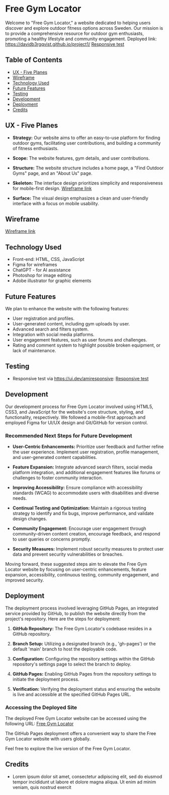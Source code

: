 # Free Gym Locator

Welcome to "Free Gym Locator," a website dedicated to helping users discover and explore outdoor fitness options across Sweden. Our mission is to provide a comprehensive resource for outdoor gym enthusiasts, promoting a healthy lifestyle and community engagement.
Deployed link: https://davidb3rgqvist.github.io/project1/
[Responsive test](docs/responsive-test-project1.png)


## Table of Contents
  - [UX - Five Planes](#ux---five-planes)
  - [Wireframe](#wireframe)
  - [Technology Used](#technology-used)
  - [Future Features](#future-features)
  - [Testing](#testing)
  - [Development](#development)
  - [Deployment](#deployment)
  - [Credits](#credits)

## UX - Five Planes

- **Strategy:** Our website aims to offer an easy-to-use platform for finding outdoor gyms, facilitating user contributions, and building a community of fitness enthusiasts.

- **Scope:** The website features, gym details, and user contributions.

- **Structure:** The website structure includes a home page, a "Find Outdoor Gyms" page, and an "About Us" page.

- **Skeleton:** The interface design prioritizes simplicity and responsiveness for mobile-first design.
[Wireframe link](docs/wireframe.png)

- **Surface:** The visual design emphasizes a clean and user-friendly interface with a focus on mobile usability.

## Wireframe

[Wireframe link](docs/wireframe.png)

## Technology Used

- Front-end: HTML, CSS, JavaScript
- Figma for wireframes
- ChatGPT - for AI assistance
- Photoshop for image editing
- Adobe illustrator for graphic elements

## Future Features

We plan to enhance the website with the following features:

- User registration and profiles.
- User-generated content, including gym uploads by user.
- Advanced search and filters system.
- Integration with social media platforms.
- User engagement features, such as user forums and challenges.
- Rating and comment system to highlight possible broken equipment, or lack of maintenance.

## Testing

- Responsive test via https://ui.dev/amiresponsive: [Responsive test](docs/responsive-test-project1.png)

## Development

Our development process for Free Gym Locator involved using HTML5, CSS3, and JavaScript for the website's core structure, styling, and functionality, respectively. We followed a mobile-first approach and employed Figma for UI/UX design and Git/GitHub for version control.

### Recommended Next Steps for Future Development

- **User-Centric Enhancements:** Prioritize user feedback and further refine the user experience. Implement user registration, profile management, and user-generated content capabilities.
  
- **Feature Expansion:** Integrate advanced search filters, social media platform integration, and additional engagement features like forums or challenges to foster community interaction.

- **Improving Accessibility:** Ensure compliance with accessibility standards (WCAG) to accommodate users with disabilities and diverse needs.

- **Continual Testing and Optimization:** Maintain a rigorous testing strategy to identify and fix bugs, improve performance, and validate design changes.

- **Community Engagement:** Encourage user engagement through community-driven content creation, encourage feedback, and respond to user queries or concerns promptly.

- **Security Measures:** Implement robust security measures to protect user data and prevent security vulnerabilities or breaches.

Moving forward, these suggested steps aim to elevate the Free Gym Locator website by focusing on user-centric enhancements, feature expansion, accessibility, continuous testing, community engagement, and improved security.

## Deployment

The deployment process involved leveraging GitHub Pages, an integrated service provided by GitHub, to publish the website directly from the project's repository. Here are the steps for deployment:

1. **GitHub Repository:** The Free Gym Locator's codebase resides in a GitHub repository.
   
2. **Branch Setup:** Utilizing a designated branch (e.g., 'gh-pages') or the default 'main' branch to host the deployable code.

3. **Configuration:** Configuring the repository settings within the GitHub repository's settings page to select the branch to deploy.

4. **GitHub Pages:** Enabling GitHub Pages from the repository settings to initiate the deployment process.

5. **Verification:** Verifying the deployment status and ensuring the website is live and accessible at the specified GitHub Pages URL.

### Accessing the Deployed Site

The deployed Free Gym Locator website can be accessed using the following URL: [Free Gym Locator](https://github.com/davidb3rgqvist/project1)

The GitHub Pages deployment offers a convenient way to share the Free Gym Locator website with users globally.

Feel free to explore the live version of the Free Gym Locator.

## Credits

- Lorem ipsum dolor sit amet, consectetur adipiscing elit, sed do eiusmod tempor incididunt ut labore et dolore magna aliqua. Ut enim ad minim veniam, quis nostrud exercit
